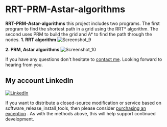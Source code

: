 # RRT-PRM-Astar-algorithms


**RRT-PRM-Astar-algorithms** this project includes two programs. The first program to find the shortest path in a grid using the RRT* algorithm. The second uses PRM to build the grid and A* to find the path through the nodes.
**1. RRT algorithm**
![Screenshot_9](https://user-images.githubusercontent.com/100195623/211168305-639fcda1-0bc9-4557-98c0-caec00687f27.png)

**2. PRM, Astar algorithms**
![Screenshot_10](https://user-images.githubusercontent.com/100195623/211168094-80a76530-18e2-4250-ba3d-d1bb1a58c4a5.png)

If you have any questions don't hesitate to <a href="mailto:holy.mail.100@gmail.com">contact me</a>. Looking forward to hearing from you. 

## My account LinkedIn
[![LinkedIn](https://img.shields.io/badge/LinkedIn-0077B5?style=for-the-badge&logo=linkedin&logoColor=white)](https://www.linkedin.com/in/nazar-arshinskiy/)

If you want to distribute a closed-source modification or service based on software_release_install_tools, then please consider <a href="mailto:holy.mail.100@gmail.com">purchasing an exception</a> . As with the methods above, this will help support continued development.

